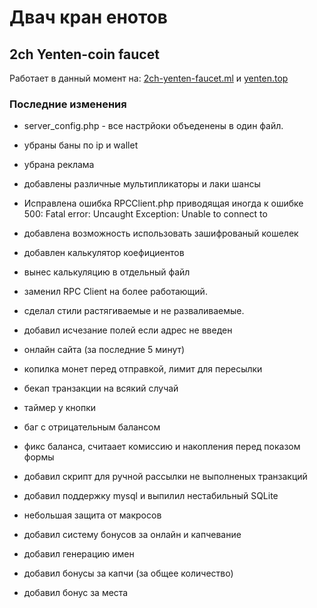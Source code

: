 # Двач кран енотов
## 2ch Yenten-coin faucet

Работает в данный момент на: <a href="http://2ch-yenten-faucet.ml">2ch-yenten-faucet.ml</a> и <a href="http://yenten.top">yenten.top</a>

### Последние изменения

* server_config.php - все настрйоки объеденены в один файл.

* убраны баны по ip и wallet

* убрана реклама

* добавлены различные мультипликаторы и лаки шансы

* Иcправлена ошибка RPCClient.php приводящая иногда к ошибке 500: Fatal error:  Uncaught Exception: Unable to connect to 

* добавлена возможность использовать зашифрованый кошелек

* добавлен калькулятор коефициентов

* вынес калькуляцию в отдельный файл

* заменил RPC Client на более работающий.

* сделал стили растягиваемые и не разваливаемые.

* добавил исчезание полей если адрес не введен

* онлайн сайта (за последние 5 минут)

* копилка монет перед отправкой, лимит для пересылки

* бекап транзакции на всякий случай

* таймер у кнопки

* баг с отрицательным балансом

* фикс баланса, считаает комиссию и накопления перед показом формы

* добавил скрипт для ручной рассылки не выполненых транзакций

* добавил поддержку mysql и выпилил нестабильный SQLite

* небольшая защита от макросов

* добавил систему бонусов за онлайн и капчевание

* добавил генерацию имен

* добавил бонусы за капчи (за общее количество)

* добавил бонус за места
